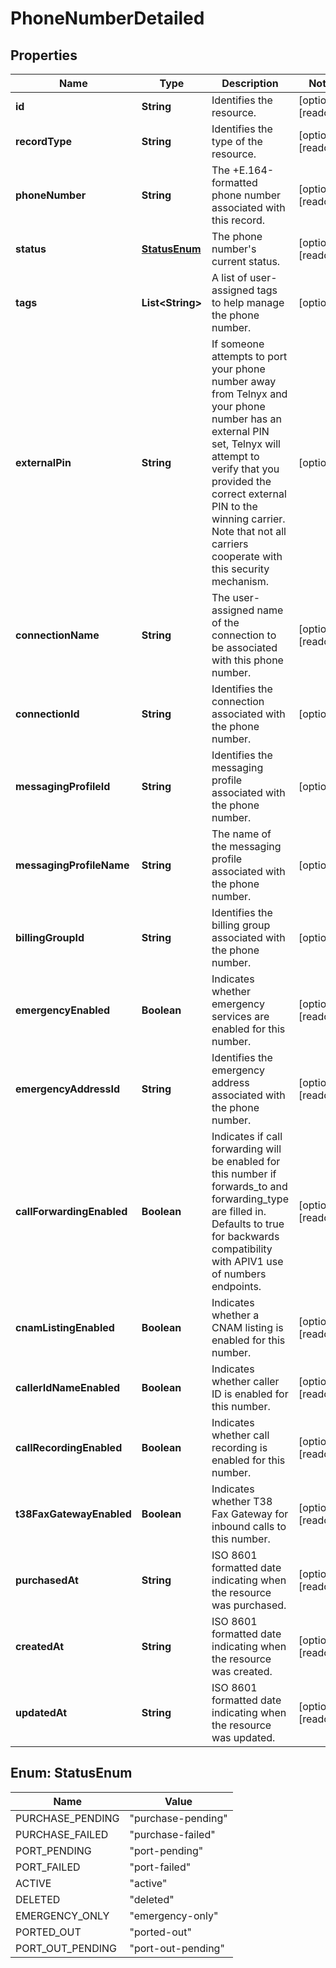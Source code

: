 

# PhoneNumberDetailed

## Properties

Name | Type | Description | Notes
------------ | ------------- | ------------- | -------------
**id** | **String** | Identifies the resource. |  [optional] [readonly]
**recordType** | **String** | Identifies the type of the resource. |  [optional] [readonly]
**phoneNumber** | **String** | The +E.164-formatted phone number associated with this record. |  [optional] [readonly]
**status** | [**StatusEnum**](#StatusEnum) | The phone number&#39;s current status. |  [optional] [readonly]
**tags** | **List&lt;String&gt;** | A list of user-assigned tags to help manage the phone number. |  [optional]
**externalPin** | **String** | If someone attempts to port your phone number away from Telnyx and your phone number has an external PIN set, Telnyx will attempt to verify that you provided the correct external PIN to the winning carrier. Note that not all carriers cooperate with this security mechanism. |  [optional]
**connectionName** | **String** | The user-assigned name of the connection to be associated with this phone number. |  [optional] [readonly]
**connectionId** | **String** | Identifies the connection associated with the phone number. |  [optional]
**messagingProfileId** | **String** | Identifies the messaging profile associated with the phone number. |  [optional]
**messagingProfileName** | **String** | The name of the messaging profile associated with the phone number. |  [optional]
**billingGroupId** | **String** | Identifies the billing group associated with the phone number. |  [optional]
**emergencyEnabled** | **Boolean** | Indicates whether emergency services are enabled for this number. |  [optional] [readonly]
**emergencyAddressId** | **String** | Identifies the emergency address associated with the phone number. |  [optional] [readonly]
**callForwardingEnabled** | **Boolean** | Indicates if call forwarding will be enabled for this number if forwards_to and forwarding_type are filled in. Defaults to true for backwards compatibility with APIV1 use of numbers endpoints. |  [optional] [readonly]
**cnamListingEnabled** | **Boolean** | Indicates whether a CNAM listing is enabled for this number. |  [optional] [readonly]
**callerIdNameEnabled** | **Boolean** | Indicates whether caller ID is enabled for this number. |  [optional] [readonly]
**callRecordingEnabled** | **Boolean** | Indicates whether call recording is enabled for this number. |  [optional] [readonly]
**t38FaxGatewayEnabled** | **Boolean** | Indicates whether T38 Fax Gateway for inbound calls to this number. |  [optional] [readonly]
**purchasedAt** | **String** | ISO 8601 formatted date indicating when the resource was purchased. |  [optional] [readonly]
**createdAt** | **String** | ISO 8601 formatted date indicating when the resource was created. |  [optional] [readonly]
**updatedAt** | **String** | ISO 8601 formatted date indicating when the resource was updated. |  [optional] [readonly]



## Enum: StatusEnum

Name | Value
---- | -----
PURCHASE_PENDING | &quot;purchase-pending&quot;
PURCHASE_FAILED | &quot;purchase-failed&quot;
PORT_PENDING | &quot;port-pending&quot;
PORT_FAILED | &quot;port-failed&quot;
ACTIVE | &quot;active&quot;
DELETED | &quot;deleted&quot;
EMERGENCY_ONLY | &quot;emergency-only&quot;
PORTED_OUT | &quot;ported-out&quot;
PORT_OUT_PENDING | &quot;port-out-pending&quot;



